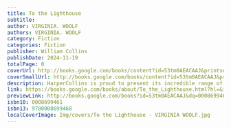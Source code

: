 ```yaml
---
title: To the Lighthouse
subtitle: 
author: VIRGINIA. WOOLF
authors: VIRGINIA. WOOLF
category: Fiction
categories: Fiction
publisher: William Collins
publishDate: 2024-11-19
totalPage: 0
coverUrl: http://books.google.com/books/content?id=53tm0AEACAAJ&printsec=frontcover&img=1&zoom=1&source=gbs_api
coverSmallUrl: http://books.google.com/books/content?id=53tm0AEACAAJ&printsec=frontcover&img=1&zoom=5&source=gbs_api
description: HarperCollins is proud to present its incredible range of best-loved, essential classics. Every summer, the Ramsays visit their summer home on the beautiful Isle of Skye, surrounded by the excitement and chatter of family and friends, mirroring Virginia Woolf's own joyful holidays of her youth. But as time passes, and in its wake the First World War, the transience of life becomes ever more apparent through the vignette of the thoughts and observations of the novel's disparate cast. A landmark of high modernism and the most autobiographical of Virginia Woolf's novels, To the Lighthouse explores themes of loss, class structure and the question of perception, in a hauntingly beautiful memorial to the lost but not forgotten. Chosen by TIME magazine as one of the 100 best English-language novels from 1923 to the present.
link: https://books.google.com/books/about/To_the_Lighthouse.html?hl=&id=53tm0AEACAAJ
previewLink: http://books.google.com/books?id=53tm0AEACAAJ&dq=0008699461&hl=&as_pt=BOOKS&cd=1&source=gbs_api
isbn10: 0008699461
isbn13: 9780008699468
localCoverImage: Img/covers/To the Lighthouse - VIRGINIA WOOLF.jpg
---
```

